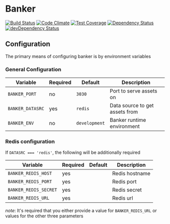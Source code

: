 # Banker

[![Build Status](https://travis-ci.org/truenorth/banker.svg?branch=master)](https://travis-ci.org/truenorth/banker)
[![Code Climate](https://codeclimate.com/github/truenorth/banker/badges/gpa.svg)](https://codeclimate.com/github/truenorth/banker)
[![Test Coverage](https://codeclimate.com/github/truenorth/banker/badges/coverage.svg)](https://codeclimate.com/github/truenorth/banker/coverage)
[![Dependency Status](https://david-dm.org/truenorth/banker.svg)](https://david-dm.org/truenorth/banker)
[![devDependency Status](https://david-dm.org/truenorth/banker/dev-status.svg)](https://david-dm.org/truenorth/banker#info=devDependencies)

## Configuration

The primary means of configuring banker is by environment variables

### General Configuration

 Variable         | Required | Default       | Description
------------------|----------|---------------|------------------------
`BANKER_PORT`     | no       | `3030`        | Port to serve assets on
`BANKER_DATASRC`  | yes      | `redis`       | Data source to get assets from
`BANKER_ENV`      | no       | `development` | Banker runtime environment

### Redis configuration

If `DATASRC === 'redis'`, the following will be additionally required

 Variable              | Required | Default       | Description
-----------------------|----------|---------------|------------------------
`BANKER_REDIS_HOST`    | yes      |               | Redis hostname
`BANKER_REDIS_PORT`    | yes      |               | Redis port
`BANKER_REDIS_SECRET`  | yes      |               | Redis secret
`BANKER_REDIS_URL`     | yes      |               | Redis url

*note*: It's required that you either provide a value for `BANKER_REDIS_URL` or values for the other three parameters
